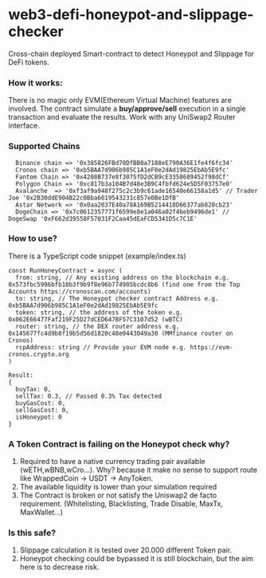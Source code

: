 # web3-defi-honeypot-and-slippage-checker

Cross-chain deployed Smart-contract to detect Honeypot and Slippage for DeFi tokens.

### How it works:

There is no magic only EVM(Ethereum Virtual Machine) features are involved.
The contract simulate a **buy/approve/sell** execution in a single transaction and evaluate the results. Work with any UniSwap2 Router interface.

### Supported Chains

```
  Binance chain => '0x385826FBd70DfBB0a7188eE790A36E1fe4f6fc34'
  Cronos chain => '0xb5BAA7d906b985C1A1eF0e2dAd19825EbAb5E9fc'
  Fantom Chain => '0x4208B737e8f3075fD2dCB9cE3358689452f98dCf'
  Polygon Chain => '0xc817b3a104B7d48e3B9C4fbfd624e5D5F03757e0'
  Avalanche  => '0xf3af9a948f275c2c3b9c61ade16540e66158a1d5' // Trader Joe '0x2B30ddE904B22c0Bba6019543231c857e0Be1DfB'
  Astar Network => '0x0aa2037E40a78A169B5214418D66377ab828cb23'
  DogeChain => '0x7c0612357771f6599e8e1a046a02f4beb9496de1' // DogeSwap '0xF662d39558F57031F2Caa45dEaFCD5341D5c7C1E'
```

### How to use?

There is a TypeScript code snippet (example/index.ts)

```
const RunHoneyContract = async (
  from: string, // Any existing address on the blockchain e.g. 0x573fbc5996bfb18b3f9b9f8e96b774905bcdc8b6 (find one from the Top Accounts https://cronoscan.com/accounts)
  to: string, // The Honeypot checker contract Address e.g. 0xb5BAA7d906b985C1A1eF0e2dAd19825EbAb5E9fc
  token: string, // the address of the token e.g. 0x062E66477Faf219F25D27dCED647BF57C3107d52 (wBTC)
  router: string, // the DEX router address e.g.  0x145677fc4d9b8f19b5d56d1820c48e0443049a30 (MMfinance router on Cronos)
  rcpAddress: string // Provide your EVM node e.g. https://evm-cronos.crypto.org
)

Result:
{
  buyTax: 0,
  sellTax: 0.3, // Passed 0.3% Tax detected
  buyGasCost: 0,
  sellGasCost: 0,
  isHoneypot: 0
}
```

### A Token Contract is failing on the Honeypot check why?

1. Required to have a native currency trading pair available (wETH,wBNB,wCro...). Why? because it make no sense to support route like WrappedCoin -> USDT -> AnyToken.
2. The available liquidity is lower than your simulation required
3. The Contract is broken or not satisfy the Uniswap2 de facto requirement. (Whitelisting, Blacklisting, Trade Disable, MaxTx, MaxWallet...)

### Is this safe?

1. Slippage calculation it is tested over 20.000 different Token pair.
2. Honeypot checking could be bypassed it is still blockchain, but the aim here is to decrease risk.
